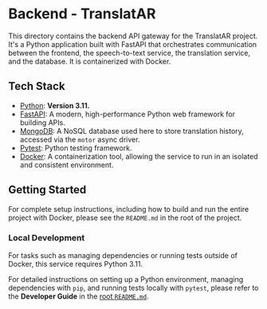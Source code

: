 # Backend - TranslatAR

This directory contains the backend API gateway for the TranslatAR project. It's a Python application built with FastAPI that orchestrates communication between the frontend, the speech-to-text service, the translation service, and the database. It is containerized with Docker.

## Tech Stack

- [Python](https://www.python.org/): **Version 3.11.**
- [FastAPI](https://fastapi.tiangolo.com/): A modern, high-performance Python web framework for building APIs.
- [MongoDB](https://www.mongodb.com/): A NoSQL database used here to store translation history, accessed via the `motor` async driver.
- [Pytest](https://docs.pytest.org/en/stable/): Python testing framework.
- [Docker](https://www.docker.com/): A containerization tool, allowing the service to run in an isolated and consistent environment.

## Getting Started

For complete setup instructions, including how to build and run the entire project with Docker, please see the `README.md` in the root of the project.

### Local Development

For tasks such as managing dependencies or running tests outside of Docker, this service requires Python 3.11.

For detailed instructions on setting up a Python environment, managing dependencies with `pip`, and running tests locally with `pytest`, please refer to the **Developer Guide** in the [root `README.md`](../README.md#developer-guide).
